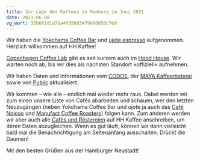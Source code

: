 ```yaml
---
title: Zur Lage des Kaffees in Hamburg im Juni 2021
date: 2021-06-08
vg_wort: 33b6f1d1d7ba4f95b0347909d850c7e9
---
```


Wir haben die [Yokohama Coffee Bar](/cafes/yokohama-coffee-bar/) und [ujote espresso](/cafes/ujote-espresso/) aufgenommen. Herzlich willkommen auf HH Kaffee!

[Copenhagen Coffee Lab](/cafes/copenhagen-coffee-lab/) gibt es seit kurzem auch im [Hood House](https://www.facebook.com/hoodhousehamburg). Wir warten noch ab, bis wir dies als nächsten Standort »offiziell« aufnehmen.

Wir haben Daten und Informationen vom [CODOS](/cafes/codos/), der [MAYA Kaffeerösterei](/cafes/maya-kaffeeroesterei/) sowie von [Public](/cafes/public/) aktualisiert.

Wir kommen – wie alle – endlich mal wieder mehr raus. Dabei werden wir zum einen unsere Liste von Cafés abarbeiten und schauen, wer den letzten Neuzugängen (neben Yokohama Coffee Bar und ujote ja auch das [Café Noloso](/cafes/cafe-noloso/) und [Manufact Coffee Roasters](/cafes/manufact/)) folgen kann. Zum anderen werden wir aber auch alle [Cafés und Röstereien](/cafes/) auf HH Kaffee anschreiben, um deren Daten abzugleichen. Wenn es gut läuft, können wir dann vielleicht bald mal die Benachrichtigung am Seitenanfang ausschalten. Drückt die Daumen!

Mit den besten Grüßen aus der Hamburger Neustadt!